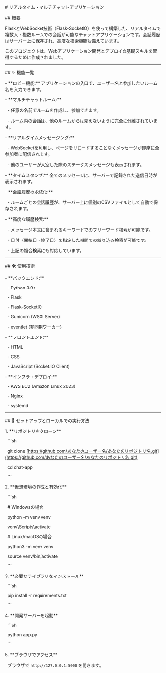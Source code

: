 \# リアルタイム・マルチチャットアプリケーション



\## 概要

FlaskとWebSocket技術（Flask-SocketIO）を使って構築した、リアルタイムで複数人・複数ルームでの会話が可能なチャットアプリケーションです。会話履歴はサーバー上に保存され、高度な検索機能も備えています。



このプロジェクトは、Webアプリケーション開発とデプロイの基礎スキルを習得するために作成されました。



---



\## ✨ 機能一覧

\- \*\*ロビー機能:\*\* アプリケーションの入口で、ユーザー名と参加したいルーム名を入力できます。

\- \*\*マルチチャットルーム:\*\*

&nbsp;   - 任意の名前でルームを作成し、参加できます。

&nbsp;   - ルーム内の会話は、他のルームからは見えないように完全に分離されています。

\- \*\*リアルタイムメッセージング:\*\*

&nbsp;   - WebSocketを利用し、ページをリロードすることなくメッセージが即座に全参加者に配信されます。

&nbsp;   - 他のユーザーが入室した際のステータスメッセージも表示されます。

\- \*\*タイムスタンプ:\*\* 全てのメッセージに、サーバーで記録された送信日時が表示されます。

\- \*\*会話履歴の永続化:\*\*

&nbsp;   - ルームごとの会話履歴が、サーバー上に個別のCSVファイルとして自動で保存されます。

\- \*\*高度な履歴検索:\*\*

&nbsp;   - メッセージ本文に含まれるキーワードでのフリーワード検索が可能です。

&nbsp;   - 日付（開始日・終了日）を指定した期間での絞り込み検索が可能です。

&nbsp;   - 上記の複合検索にも対応しています。



---



\## 🛠️ 使用技術

\- \*\*バックエンド:\*\*

&nbsp;   - Python 3.9+

&nbsp;   - Flask

&nbsp;   - Flask-SocketIO

&nbsp;   - Gunicorn (WSGI Server)

&nbsp;   - eventlet (非同期ワーカー)

\- \*\*フロントエンド:\*\*

&nbsp;   - HTML

&nbsp;   - CSS

&nbsp;   - JavaScript (Socket.IO Client)

\- \*\*インフラ・デプロイ:\*\*

&nbsp;   - AWS EC2 (Amazon Linux 2023)

&nbsp;   - Nginx

&nbsp;   - systemd



---



\## 🚀 セットアップとローカルでの実行方法



1\.  \*\*リポジトリをクローン\*\*

&nbsp;   ```sh

&nbsp;   git clone \[https://github.com/あなたのユーザー名/あなたのリポジトリ名.git](https://github.com/あなたのユーザー名/あなたのリポジトリ名.git)

&nbsp;   cd chat-app

&nbsp;   ```

2\.  \*\*仮想環境の作成と有効化\*\*

&nbsp;   ```sh

&nbsp;   # Windowsの場合

&nbsp;   python -m venv venv

&nbsp;   venv\\Scripts\\activate



&nbsp;   # Linux/macOSの場合

&nbsp;   python3 -m venv venv

&nbsp;   source venv/bin/activate

&nbsp;   ```

3\.  \*\*必要なライブラリをインストール\*\*

&nbsp;   ```sh

&nbsp;   pip install -r requirements.txt

&nbsp;   ```

4\.  \*\*開発サーバーを起動\*\*

&nbsp;   ```sh

&nbsp;   python app.py

&nbsp;   ```

5\.  \*\*ブラウザでアクセス\*\*

&nbsp;   ブラウザで `http://127.0.0.1:5000` を開きます。

